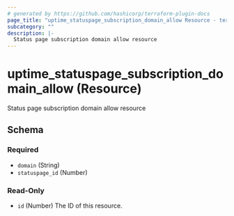 ```yaml
---
# generated by https://github.com/hashicorp/terraform-plugin-docs
page_title: "uptime_statuspage_subscription_domain_allow Resource - terraform-provider-uptime"
subcategory: ""
description: |-
  Status page subscription domain allow resource
---
```


# uptime_statuspage_subscription_domain_allow (Resource)

Status page subscription domain allow resource



<!-- schema generated by tfplugindocs -->
## Schema

### Required

- `domain` (String)
- `statuspage_id` (Number)

### Read-Only

- `id` (Number) The ID of this resource.
